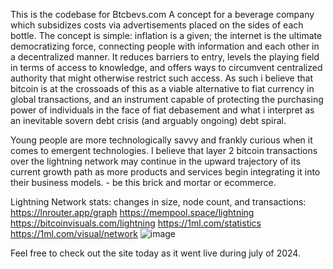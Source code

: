 This is the codebase for Btcbevs.com A concept for a beverage company which subsidizes costs via advertisements placed on the sides of each bottle.
The concept is simple: inflation is a given; the internet is the ultimate democratizing force, connecting people with information and each other in a decentralized manner.
It reduces barriers to entry, levels the playing field in terms of access to knowledge, and offers ways to circumvent centralized authority that might otherwise restrict such access.
As such i believe that bitcoin is at the crossoads of this as a viable alternative to fiat currency in global transactions, and an instrument capable of protecting the purchasing power of individuals
in the face of fiat debasement and what i interpret as an inevitable sovern debt crisis (and arguably ongoing) debt spiral.

Young people are more technologically savvy and frankly curious when it comes to emergent technologies. I believe that layer 2 bitcoin transactions over the lightning network may continue in 
the upward trajectory of its current growth path as more products and services begin integrating it into their business models. - be this brick and mortar or ecommerce.

Lightning Network stats: changes in size, node count, and transactions:
https://lnrouter.app/graph
https://mempool.space/lightning
https://bitcoinvisuals.com/lightning
https://1ml.com/statistics
https://1ml.com/visual/network
![image](https://github.com/user-attachments/assets/c3f6e7cf-ecc8-460a-ac02-3f27f039ddf7)




Feel free to check out the site today as it went live during july of 2024.
